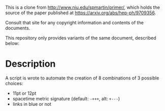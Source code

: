 This is a clone from <http://www.niu.edu/spmartin/primer/>, which holds the source of the paper published at <https://arxiv.org/abs/hep-ph/9709356>.

Consult that site for any copyright information and contents of the documents.

This repository only provides variants of the same document, described below:

# Description

A script is wrote to automate the creation of 8 combinations of 3 possible choices:

- 11pt or 12pt
- spacetime metric signature (default: `-+++`, alt: `+---`)
- links in blue or not
